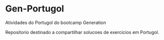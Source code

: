 # Gen-Portugol
Atividades do Portugol do bootcamp Generation

Repositorio destinado a compartilhar solucoes de exercicios em Portugol.
